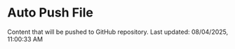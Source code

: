 # Auto Push File

Content that will be pushed to GitHub repository.
Last updated: 08/04/2025, 11:00:33 AM